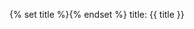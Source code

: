 {% set title %}<include src="text.md#title" inline trim />{% endset %}
<frontmatter>
title: {{ title }}
</frontmatter>

<include src="unit-inPage-asFlat.md" boilerplate />